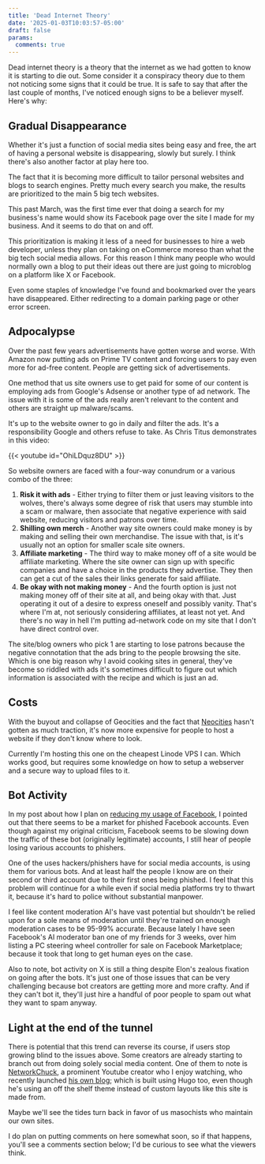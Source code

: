 ```yaml
---
title: 'Dead Internet Theory'
date: '2025-01-03T10:03:57-05:00'
draft: false
params:
  comments: true
---
```


Dead internet theory is a theory that the internet as we had gotten to know it is starting to die out. Some consider it a conspiracy theory due to them not noticing some signs that it could be true. It is safe to say that after the last couple of months, I've noticed enough signs to be a believer myself. Here's why:

<!--more-->

## Gradual Disappearance

Whether it's just a function of social media sites being easy and free, the art of having a personal website is disappearing, slowly but surely. I think there's also another factor at play here too.

The fact that it is becoming more difficult to tailor personal websites and blogs to search engines. Pretty much every search you make, the results are prioritized to the main 5 big tech websites.

This past March, was the first time ever that doing a search for my business's name would show its Facebook page over the site I made for my business. And it seems to do that on and off.

This prioritization is making it less of a need for businesses to hire a web developer, unless they plan on taking on eCommerce moreso than what the big tech social media allows. For this reason I think many people who would normally own a blog to put their ideas out there are just going to microblog on a platform like X or Facebook.

Even some staples of knowledge I've found and bookmarked over the years have disappeared. Either redirecting to a domain parking page or other error screen.

## Adpocalypse

Over the past few years advertisements have gotten worse and worse. With Amazon now putting ads on Prime TV content and forcing users to pay even more for ad-free content. People are getting sick of advertisements.

One method that us site owners use to get paid for some of our content is employing ads from Google's Adsense or another type of ad network. The issue with it is some of the ads really aren't relevant to the content and others are straight up malware/scams.

It's up to the website owner to go in daily and filter the ads. It's a responsibility Google and others refuse to take. As Chris Titus demonstrates in this video:

{{< youtube id="OhiLDquz8DU" >}}

So website owners are faced with a four-way conundrum or a various combo of the three:

1. **Risk it with ads** - Either trying to filter them or just leaving visitors to the wolves, there's always some degree of risk that users may stumble into a scam or malware, then associate that negative experience with said website, reducing visitors and patrons over time.
2. **Shilling own merch** - Another way site owners could make money is by making and selling their own merchandise. The issue with that, is it's usually not an option for smaller scale site owners.
3. **Affiliate marketing** - The third way to make money off of a site would be affiliate marketing. Where the site owner can sign up with specific companies and have a choice in the products they advertise. They then can get a cut of the sales their links generate for said affiliate.
4. **Be okay with not making money** - And the fourth option is just not making money off of their site at all, and being okay with that. Just operating it out of a desire to express oneself and possibly vanity. That's where I'm at, not seriously considering affiliates, at least not yet. And there's no way in hell I'm putting ad-network code on my site that I don't have direct control over.

The site/blog owners who pick 1 are starting to lose patrons because the negative connotation that the ads bring to the people browsing the site. Which is one big reason why I avoid cooking sites in general, they've become so riddled with ads it's sometimes difficult to figure out which information is associated with the recipe and which is just an ad.

## Costs

With the buyout and collapse of Geocities and the fact that [Neocities](https://www.neocities.org/) hasn't gotten as much traction, it's now more expensive for people to host a website if they don't know where to look.

Currently I'm hosting this one on the cheapest Linode VPS I can. Which works good, but requires some knowledge on how to setup a webserver and a secure way to upload files to it.

## Bot Activity

In my post about how I plan on [reducing my usage of Facebook](https://www.dilangilluly.us/blog/2023/12/reducing-facebook/), I pointed out that there seems to be a market for phished Facebook accounts. Even though against my original criticism, Facebook seems to be slowing down the traffic of these bot (originally legitimate) accounts, I still hear of people losing various accounts to phishers.

One of the uses hackers/phishers have for social media accounts, is using them for various bots. And at least half the people I know are on their second or third account due to their first ones being phished. I feel that this problem will continue for a while even if social media platforms try to thwart it, because it's hard to police without substantial manpower.

I feel like content moderation AI's have vast potential but shouldn't be relied upon for a sole means of moderation until they're trained on enough moderation cases to be 95-99% accurate. Because lately I have seen Facebook's AI moderator ban one of my friends for 3 weeks, over him listing a PC steering wheel controller for sale on Facebook Marketplace; because it took that long to get human eyes on the case.

Also to note, bot activity on X is still a thing despite Elon's zealous fixation on going after the bots. It's just one of those issues that can be very challenging because bot creators are getting more and more crafty. And if they can't bot it, they'll just hire a handful of poor people to spam out what they want to spam anyway.

## Light at the end of the tunnel

There is potential that this trend can reverse its course, if users stop growing blind to the issues above. Some creators are already starting to branch out from doing solely social media content. One of them to note is [NetworkChuck](https://www.youtube.com/@NetworkChuck), a prominent Youtube creator who I enjoy watching, who recently launched [his own blog](https://blog.networkchuck.com/); which is built using Hugo too, even though he's using an off the shelf theme instead of custom layouts like this site is made from.

Maybe we'll see the tides turn back in favor of us masochists who maintain our own sites.

I do plan on putting comments on here somewhat soon, so if that happens, you'll see a comments section below; I'd be curious to see what the viewers think.